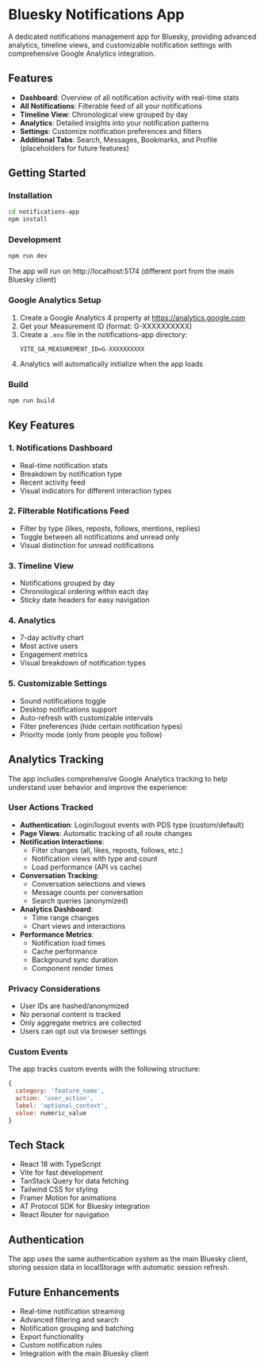 # Bluesky Notifications App

A dedicated notifications management app for Bluesky, providing advanced analytics, timeline views, and customizable notification settings with comprehensive Google Analytics integration.

## Features

- **Dashboard**: Overview of all notification activity with real-time stats
- **All Notifications**: Filterable feed of all your notifications
- **Timeline View**: Chronological view grouped by day
- **Analytics**: Detailed insights into your notification patterns
- **Settings**: Customize notification preferences and filters
- **Additional Tabs**: Search, Messages, Bookmarks, and Profile (placeholders for future features)

## Getting Started

### Installation

```bash
cd notifications-app
npm install
```

### Development

```bash
npm run dev
```

The app will run on http://localhost:5174 (different port from the main Bluesky client)

### Google Analytics Setup

1. Create a Google Analytics 4 property at https://analytics.google.com
2. Get your Measurement ID (format: G-XXXXXXXXXX)
3. Create a `.env` file in the notifications-app directory:
   ```
   VITE_GA_MEASUREMENT_ID=G-XXXXXXXXXX
   ```
4. Analytics will automatically initialize when the app loads

### Build

```bash
npm run build
```

## Key Features

### 1. Notifications Dashboard
- Real-time notification stats
- Breakdown by notification type
- Recent activity feed
- Visual indicators for different interaction types

### 2. Filterable Notifications Feed
- Filter by type (likes, reposts, follows, mentions, replies)
- Toggle between all notifications and unread only
- Visual distinction for unread notifications

### 3. Timeline View
- Notifications grouped by day
- Chronological ordering within each day
- Sticky date headers for easy navigation

### 4. Analytics
- 7-day activity chart
- Most active users
- Engagement metrics
- Visual breakdown of notification types

### 5. Customizable Settings
- Sound notifications toggle
- Desktop notifications support
- Auto-refresh with customizable intervals
- Filter preferences (hide certain notification types)
- Priority mode (only from people you follow)

## Analytics Tracking

The app includes comprehensive Google Analytics tracking to help understand user behavior and improve the experience:

### User Actions Tracked
- **Authentication**: Login/logout events with PDS type (custom/default)
- **Page Views**: Automatic tracking of all route changes
- **Notification Interactions**:
  - Filter changes (all, likes, reposts, follows, etc.)
  - Notification views with type and count
  - Load performance (API vs cache)
- **Conversation Tracking**:
  - Conversation selections and views
  - Message counts per conversation
  - Search queries (anonymized)
- **Analytics Dashboard**:
  - Time range changes
  - Chart views and interactions
- **Performance Metrics**:
  - Notification load times
  - Cache performance
  - Background sync duration
  - Component render times

### Privacy Considerations
- User IDs are hashed/anonymized
- No personal content is tracked
- Only aggregate metrics are collected
- Users can opt out via browser settings

### Custom Events
The app tracks custom events with the following structure:
```javascript
{
  category: 'feature_name',
  action: 'user_action',
  label: 'optional_context',
  value: numeric_value
}
```

## Tech Stack

- React 18 with TypeScript
- Vite for fast development
- TanStack Query for data fetching
- Tailwind CSS for styling
- Framer Motion for animations
- AT Protocol SDK for Bluesky integration
- React Router for navigation

## Authentication

The app uses the same authentication system as the main Bluesky client, storing session data in localStorage with automatic session refresh.

## Future Enhancements

- Real-time notification streaming
- Advanced filtering and search
- Notification grouping and batching
- Export functionality
- Custom notification rules
- Integration with the main Bluesky client